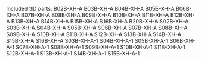 Included 3D parts:
B02B-XH-A
B03B-XH-A
B04B-XH-A
B05B-XH-A
B06B-XH-A
B07B-XH-A
B08B-XH-A
B09B-XH-A
B10B-XH-A
B11B-XH-A
B12B-XH-A
B13B-XH-A
B14B-XH-A
B15B-XH-A
B16B-XH-A
B20B-XH-A
S02B-XH-A
S03B-XH-A
S04B-XH-A
S05B-XH-A
S06B-XH-A
S07B-XH-A
S08B-XH-A
S09B-XH-A
S10B-XH-A
S11B-XH-A
S12B-XH-A
S13B-XH-A
S14B-XH-A
S15B-XH-A
S16B-XH-A
S03B-XH-A-1
S04B-XH-A-1
S05B-XH-A-1
S06B-XH-A-1
S07B-XH-A-1
S08B-XH-A-1
S09B-XH-A-1
S10B-XH-A-1
S11B-XH-A-1
S12B-XH-A-1
S13B-XH-A-1
S14B-XH-A-1
S15B-XH-A-1
